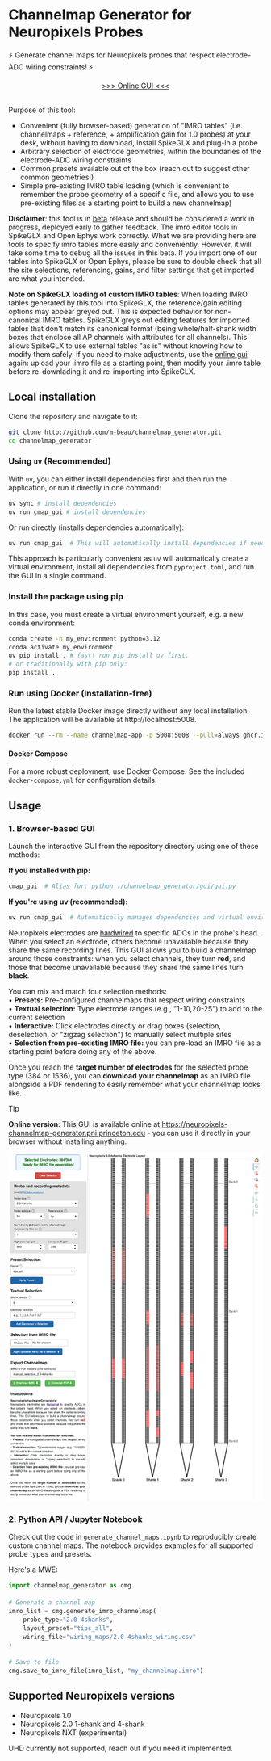 # Channelmap Generator for Neuropixels Probes

⚡ Generate channel maps for Neuropixels probes that respect electrode-ADC wiring constraints! ⚡

<div align="center"> <a href="https://neuropixels-channelmap-generator.pni.princeton.edu">>>> Online GUI <<<</a> </div><br>

Purpose of this tool:
- Convenient (fully browser-based) generation of "IMRO tables" (i.e. channelmaps + reference, + amplification gain for 1.0 probes) at your desk, without having to download, install SpikeGLX and plug-in a probe
- Arbitrary selection of electrode geometries, within the boundaries of the electrode-ADC wiring constraints
- Common presets available out of the box (reach out to suggest other common geometries!)
- Simple pre-existing IMRO table loading (which is convenient to remember the probe geometry of a specific file, and allows you to use pre-existing files as a starting point to build a new channelmap)


**Disclaimer**: this tool is in <u>beta</u> release and should be considered a work in progress, deployed early to gather feedback. The imro editor tools in SpikeGLX and Open Ephys work correctly. What we are providing here are tools to specify imro tables more easily and conveniently. However, it will take some time to debug all the issues in this beta. If you import one of our tables into SpikeGLX or Open Ephys, please be sure to double check that all the site selections, referencing, gains, and filter settings that get imported are what you intended.

**Note on SpikeGLX loading of custom IMRO tables**: When loading IMRO tables generated by this tool into SpikeGLX, the reference/gain editing options may appear greyed out. This is expected behavior for non-canonical IMRO tables. SpikeGLX greys out editing features for imported tables that don't match its canonical format (being whole/half-shank width boxes that enclose all AP channels with attributes for all channels). This allows SpikeGLX to use external tables "as is" without knowing how to modify them safely. If you need to make adjustments, use the [online gui](https://neuropixels-channelmap-generator.pni.princeton.edu) again: upload your .imro file as a starting point, then modify your .imro table before re-downlading it and re-importing into SpikeGLX.

## Local installation

Clone the repository and navigate to it:

```bash
git clone http://github.com/m-beau/channelmap_generator.git
cd channelmap_generator
```

### Using `uv` (Recommended)

With `uv`, you can either install dependencies first and then run the application, or run it directly in one command:

```bash
uv sync # install dependencies
uv run cmap_gui # install dependencies
```

Or run directly (installs dependencies automatically):

```bash
uv run cmap_gui  # This will automatically install dependencies if needed, and run the app.
```

This approach is particularly convenient as `uv` will automatically create a virtual environment, install all dependencies from `pyproject.toml`, and run the GUI in a single command.

### Install the package using pip

In this case, you must create a virtual environment yourself, e.g. a new conda environment:

```bash
conda create -n my_environment python=3.12
conda activate my_environment
uv pip install . # fast! run pip install uv first.
# or traditionally with pip only:
pip install .
```

### Run using Docker (Installation-free)

Run the latest stable Docker image directly without any local installation. The application will be available at http://localhost:5008.

```bash
docker run --rm --name channelmap-app -p 5008:5008 --pull=always ghcr.io/m-beau/channelmap_generator:latest
```

#### Docker Compose

For a more robust deployment, use Docker Compose. See the included `docker-compose.yml` for configuration details:

## Usage

### 1. Browser-based GUI

Launch the interactive GUI from the repository directory using one of these methods:

**If you installed with pip:**

```bash
cmap_gui  # Alias for: python ./channelmap_generator/gui/gui.py
```

**If you're using uv (recommended):**

```bash
uv run cmap_gui  # Automatically manages dependencies and virtual environment
```

Neuropixels electrodes are [hardwired](https://www.neuropixels.org/support) to specific ADCs in the probe's head. When you select an electrode, others become unavailable because they share the same recording lines. This GUI allows you to build a channelmap around those constraints: when you select channels, they turn **red**, and those that become unavailable because they share the same lines turn **black**.

You can mix and match four selection methods:\
• **Presets:** Pre-configured channelmaps that respect wiring constraints\
• **Textual selection:** Type electrode ranges (e.g., "1-10,20-25") to add to the current selection\
• **Interactive:** Click electrodes directly or drag boxes (selection, deselection, or "zigzag selection") to manually select multiple sites\
• **Selection from pre-existing IMRO file:** you can pre-load an IMRO file as a starting point before doing any of the above.

Once you reach the **target number of electrodes** for the selected probe type (384 or 1536), you can **download your channelmap** as an IMRO file alongside a PDF rendering to easily remember what your channelmap looks like.

> [!TIP]
> **Online version**: This GUI is available online at https://neuropixels-channelmap-generator.pni.princeton.edu - you can use it directly in your browser without installing anything.

![](channelmap_generator/gui/assets/GUI_screenshot.png)

### 2. Python API / Jupyter Notebook

Check out the code in `generate_channel_maps.ipynb` to reproducibly create custom channel maps. The notebook provides examples for all supported probe types and presets.

Here's a MWE:

```python
import channelmap_generator as cmg

# Generate a channel map
imro_list = cmg.generate_imro_channelmap(
    probe_type="2.0-4shanks",
    layout_preset="tips_all",
    wiring_file="wiring_maps/2.0-4shanks_wiring.csv"
)

# Save to file
cmg.save_to_imro_file(imro_list, "my_channelmap.imro")
```

## Supported Neuropixels versions

- Neuropixels 1.0
- Neuropixels 2.0 1-shank and 4-shank
- Neuropixels NXT (experimental)

UHD currently not supported, reach out if you need it implemented.